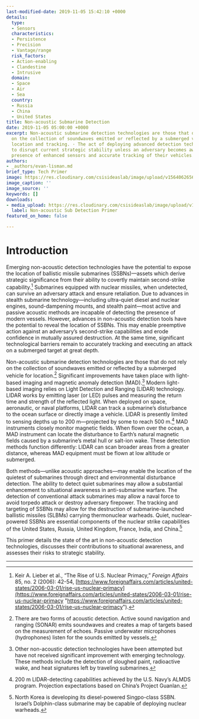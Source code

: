 ```yaml
---
last-modified-date: 2019-11-05 15:42:10 +0000
details:
  type:
  - Sensors
  characteristics:
  - Persistence
  - Precision
  - Vantage/range
  risk_factors:
  - Action-enabling
  - Clandestine
  - Intrusive
  domain:
  - Space
  - Air
  - Sea
  country:
  - Russia
  - China
  - United States
title: Non-acoustic Submarine Detection
date: 2019-11-05 05:00:00 +0000
excerpt: Non-acoustic submarine detection technologies are those that do not rely
  on the collection of soundwaves emitted or reflected by a submerged vehicle for
  location and tracking. · The act of deploying advanced detection technology is unlikely
  to disrupt current strategic stability unless an adversary becomes aware of the
  presence of enhanced sensors and accurate tracking of their vehicles.
authors:
- _authors/evan-lisman.md
brief_type: Tech Primer
image: https://res.cloudinary.com/csisideaslab/image/upload/v1564062656/on-the-radar/Sensors-2.jpg
image_caption: ''
image_source: ''
keywords: []
downloads:
- media_upload: https://res.cloudinary.com/csisideaslab/image/upload/v1574455202/on-the-radar/Non-acoustic_Sub_Detection_Primer_c7ntof.pdf
  label: Non-acoustic Sub Detection Primer
featured_on_home: false

---
```

# Introduction

Emerging non-acoustic detection technologies have the potential to expose the location of ballistic missile submarines (SSBNs)—assets which derive strategic significance from their ability to covertly maintain second-strike capability.[^1] Submarines equipped with nuclear missiles, when undetected, can survive an adversary attack and ensure retaliation. Due to advances in stealth submarine technology—including ultra-quiet diesel and nuclear engines, sound-dampening mounts, and stealth paint—most active and passive acoustic methods are incapable of detecting the presence of modern vessels. However, advances in non-acoustic detection tools have the potential to reveal the location of SSBNs. This may enable preemptive action against an adversary’s second-strike capabilities and erode confidence in mutually assured destruction. At the same time, significant technological barriers remain to accurately tracking and executing an attack on a submerged target at great depth.

Non-acoustic submarine detection technologies are those that do not rely on the collection of soundwaves emitted or reflected by a submerged vehicle for location.[^2] Significant improvements have taken place with light-based imaging and magnetic anomaly detection (MAD).[^3] Modern light-based imaging relies on Light Detection and Ranging (LIDAR) technology. LIDAR works by emitting laser (or LED) pulses and measuring the return time and strength of the reflected light. When deployed on space, aeronautic, or naval platforms, LIDAR can track a submarine’s disturbance to the ocean surface or directly image a vehicle. LIDAR is presently limited to sensing depths up to 200 m—projected by some to reach 500 m.[^4] MAD instruments closely monitor magnetic fields. When flown over the ocean, a MAD instrument can locate the disturbance to Earth’s natural magnetic fields caused by a submarine’s metal hull or salt-ion wake. These detection methods function differently: LIDAR can scan broader areas from a greater distance, whereas MAD equipment must be flown at low altitude or submerged.

Both methods—unlike acoustic approaches—may enable the location of the quietest of submarines through direct and environmental disturbance detection. The ability to detect quiet submarines may allow a substantial enhancement to situational awareness in anti-submarine warfare. The detection of conventional attack submarines may allow a naval force to avoid torpedo attack or destroy adversary firepower. The tracking and targeting of SSBNs may allow for the destruction of submarine-launched ballistic missiles (SLBMs) carrying thermonuclear warheads. Quiet, nuclear-powered SSBNs are essential components of the nuclear strike capabilities of the United States, Russia, United Kingdom, France, India, and China.[^5]

This primer details the state of the art in non-acoustic detection technologies, discusses their contributions to situational awareness, and assesses their risks to strategic stability.

***

[^1]: Keir A. Lieber et al., “The Rise of U.S. Nuclear Primacy,” _Foreign Affairs_ 85, no. 2 (2006): 42-54, [https://www.foreignaffairs.com/articles/united-states/2006-03-01/rise-us-nuclear-primacy](https://www.foreignaffairs.com/articles/united-states/2006-03-01/rise-us-nuclear-primacy "https://www.foreignaffairs.com/articles/united-states/2006-03-01/rise-us-nuclear-primacy").

[^2]: There are two forms of acoustic detection. Active sound navigation and ranging (SONAR) emits soundwaves and creates a map of targets based on the measurement of echoes. Passive underwater microphones (hydrophones) listen for the sounds emitted by vessels.

[^3]: Other non-acoustic detection technologies have been attempted but have not received significant improvement with emerging technology. These methods include the detection of sloughed paint, radioactive wake, and heat signatures left by traveling submarines.

[^4]: 200 m LIDAR-detecting capabilities achieved by the U.S. Navy’s ALMDS program. Projection expectations based on China’s Project Guanlan.

[^5]: North Korea is developing its diesel-powered Singpo-class SSBN. Israel’s Dolphin-class submarine may be capable of deploying nuclear warheads.